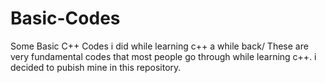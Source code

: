 # Basic-Codes
Some Basic C++ Codes i did while learning c++ a while back/
These are very fundamental codes that most people go through while learning c++. i decided to pubish mine in this repository.
